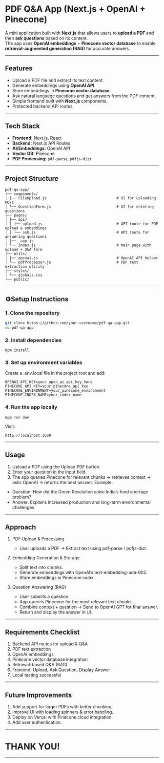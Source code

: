 # PDF Q&A App (Next.js + OpenAI + Pinecone)

A mini application built with **Next.js** that allows users to **upload a PDF** and then **ask questions** based on its content.  
The app uses **OpenAI embeddings** + **Pinecone vector database** to enable **retrieval-augmented generation (RAG)** for accurate answers.

---


## Features

- Upload a PDF file and extract its text content.
- Generate embeddings using **OpenAI API**.
- Store embeddings in **Pinecone vector database**.
- Ask natural language questions and get answers from the PDF content.
- Simple frontend built with **Next.js** components.
- Protected backend API routes.

---

## Tech Stack

- **Frontend:** Next.js, React  
- **Backend:** Next.js API Routes  
- **AI/Embeddings:** OpenAI API  
- **Vector DB:** Pinecone  
- **PDF Processing:** `pdf-parse`, `pdfjs-dist`  

---

## Project Structure
```
pdf-qa-app/
├── components/
│ ├── FileUpload.js                                # UI for uploading PDFs
│ └── QuestionForm.js                              # UI for entering questions
├── pages/
│ ├── api/
│ │ ├── upload.js                                  # API route for PDF upload & embeddings
│ │ └── ask.js                                     # API route for answering questions
│ ├── _app.js
│ └── index.js                                     # Main page with upload + Q&A form
├── utils/
│ ├── openai.js                                    # OpenAI API helper
│ └── pdfProcessor.js                              # PDF text extraction utility
├── styles/
│ └── globals.css
└── public/
```

---

## ⚙Setup Instructions

### 1. Clone the repository
```bash
git clone https://github.com/your-username/pdf-qa-app.git
cd pdf-qa-app
```
### 2. Install dependencies
```
npm install
```
### 3. Set up environment variables
Create a .env.local file in the project root and add:
```
OPENAI_API_KEY=your_open_ai_api_key_here
PINECONE_API_KEY=your_pinecone_api_key
PINECONE_ENVIRONMENT=your_pinecone_environment
PINECONE_INDEX_NAME=your_index_name
```

### 4. Run the app locally
```
npm run dev
```
Visit: 
```
http://localhost:3000
```
---

## Usage
1. Upload a PDF using the Upload PDF button.
2. Enter your question in the input field.
3. The app queries Pinecone for relevant chunks → retrieves context → asks OpenAI → returns the best answer.
Example:
- Question: How did the Green Revolution solve India’s food shortage problem?
- Answer: Explains increased production and long-term environmental challenges.
  
---

## Approach
1. PDF Upload & Processing
   - User uploads a PDF → Extract text using pdf-parse / pdfjs-dist.
2. Embedding Generation & Storage
   - Split text into chunks.
   - Generate embeddings with OpenAI’s text-embedding-ada-002.
   - Store embeddings in Pinecone index.

3. Question Answering (RAG)
   - User submits a question.
   - App queries Pinecone for the most relevant text chunks.
   - Combine context + question → Send to OpenAI GPT for final answer.
   - Return and display the answer in UI.

---

## Requirements Checklist
1. Backend API routes for upload & Q&A
2. PDF text extraction
3. OpenAI embeddings
4. Pinecone vector database integration
5. Retrieval-based Q&A (RAG)
6. Frontend: Upload, Ask Question, Display Answer
7. Local testing successful

---

## Future Improvements
1. Add support for larger PDFs with better chunking.
2. Improve UI with loading spinners & error handling.
3. Deploy on Vercel with Pinecone cloud integration.
4. Add user authentication.

---

# THANK YOU!

---
